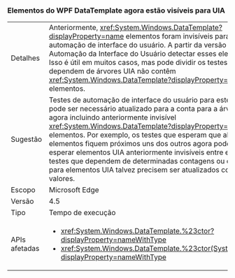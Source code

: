 ### <a name="wpf-datatemplate-elements-are-now-visible-to-uia"></a>Elementos do WPF DataTemplate agora estão visíveis para UIA

|   |   |
|---|---|
|Detalhes|Anteriormente, <xref:System.Windows.DataTemplate?displayProperty=name> elementos foram invisíveis para automação de interface do usuário. A partir da versão 4.5, a Automação da Interface do Usuário detectar esses elementos. Isso é útil em muitos casos, mas pode dividir os testes que dependem de árvores UIA não contêm <xref:System.Windows.DataTemplate?displayProperty=name> elementos.|
|Sugestão|Testes de automação de interface do usuário para este aplicativo pode ser necessário atualizado para a conta para a árvore UIA agora incluindo anteriormente invisível <xref:System.Windows.DataTemplate?displayProperty=name> elementos. Por exemplo, os testes que esperam que alguns elementos fiquem próximos uns dos outros agora podem precisar esperar elementos UIA anteriormente invisíveis entre eles. Ou os testes que dependem de determinadas contagens ou de índices para elementos UIA talvez precisem ser atualizados com novos valores.|
|Escopo|Microsoft Edge|
|Versão|4.5|
|Tipo|Tempo de execução|
|APIs afetadas|<ul><li><xref:System.Windows.DataTemplate.%23ctor?displayProperty=nameWithType></li><li><xref:System.Windows.DataTemplate.%23ctor(System.Object)?displayProperty=nameWithType></li></ul>|

